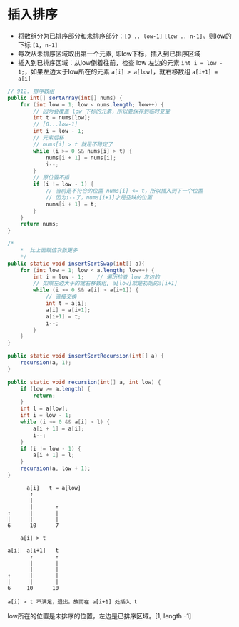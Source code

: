 # 插入排序

- 将数组分为已排序部分和未排序部分：`[0 .. low-1]`  `[low .. n-1]`。则low的下标 `[1, n-1]`
- 每次从未排序区域取出第一个元素, 即low下标，插入到已排序区域
- 插入到已排序区域：从low倒着往前，检查 low 左边的元素 `int i = low - 1;`，如果左边大于low所在的元素 `a[i] > a[low]`，就右移数组 `a[i+1] = a[i]`

```java
// 912. 排序数组
public int[] sortArray(int[] nums) {
    for (int low = 1; low < nums.length; low++) {
        // 因为会覆盖 low 下标的元素，所以要保存到临时变量
        int t = nums[low];
        // [0...low-1]
        int i = low - 1;
        // 元素后移
        // nums[i] > t 就是不稳定了
        while (i >= 0 && nums[i] > t) { 
            nums[i + 1] = nums[i];
            i--;
        }
        // 原位置不插
        if (i != low - 1) {
            // 当前是不符合的位置 nums[i] <= t，所以插入到下一个位置
            // 因为i--了，nums[i+1]才是空缺的位置
            nums[i + 1] = t;    
        }
    }
    return nums;
}
```
```java
/*
    *  比上面赋值次数更多
    */
public static void insertSortSwap(int[] a){
    for (int low = 1; low < a.length; low++) {
        int i = low - 1;    // 遍历检查 low 左边的
        // 如果左边大于的就右移数组, a[low]就是初始的a[i+1]
        while (i >= 0 && a[i] > a[i+1]) {
            // 直接交换
            int t = a[i];
            a[i] = a[i+1];
            a[i+1] = t;
            i--;
        }
    }
}

public static void insertSortRecursion(int[] a) {
    recursion(a, 1);
}

public static void recursion(int[] a, int low) {
    if (low >= a.length) {
        return;
    }
    int l = a[low];
    int i = low - 1;
    while (i >= 0 && a[i] > l) {
        a[i + 1] = a[i];
        i--;
    }
    if (i != low - 1) {
        a[i + 1] = l;
    }
    recursion(a, low + 1);
}
```
```
      a[i]   t = a[low]
       ↑
       |   
       |       ↑
↑      |       |
|      |       |
6      10      7

    a[i] > t
```

```
a[i]  a[i+1]   t    
       ↑       ↑    
       |       |     
       |       |       
↑      |       |        
|      |       |  
6     10      10    

a[i] > t 不满足，退出。故而在 a[i+1] 处插入 t
```


low所在的位置是未排序的位置，左边是已排序区域。[1, length -1]